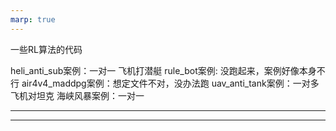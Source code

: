 ```yaml
---
marp: true
---
```


一些RL算法的代码

heli_anti_sub案例：一对一 飞机打潜艇
rule_bot案例: 没跑起来，案例好像本身不行
air4v4_maddpg案例：想定文件不对，没办法跑
uav_anti_tank案例：一对多 飞机对坦克
海峡风暴案例：一对一

---

---